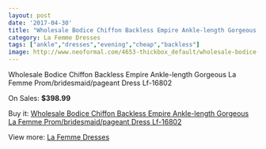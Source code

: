 ```yaml
---
layout: post
date: '2017-04-30'
title: "Wholesale Bodice Chiffon Backless Empire Ankle-length Gorgeous La Femme Prom/bridesmaid/pageant Dress Lf-16802"
category: La Femme Dresses
tags: ["ankle","dresses","evening","cheap","backless"]
image: http://www.neoformal.com/4653-thickbox_default/wholesale-bodice-chiffon-backless-empire-ankle-length-gorgeous-la-femme-prom-bridesmaid-pageant-dress-lf-16802.jpg
---
```

Wholesale Bodice Chiffon Backless Empire Ankle-length Gorgeous La Femme Prom/bridesmaid/pageant Dress Lf-16802

On Sales: **$398.99**
<a href="https://www.neoformal.com/en/la-femme-dresses/1734-wholesale-bodice-chiffon-backless-empire-ankle-length-gorgeous-la-femme-prom-bridesmaid-pageant-dress-lf-16802.html"><amp-img layout="responsive" width="600" height="600" src="//www.neoformal.com/4653-thickbox_default/wholesale-bodice-chiffon-backless-empire-ankle-length-gorgeous-la-femme-prom-bridesmaid-pageant-dress-lf-16802.jpg" alt="Wholesale Bodice Chiffon Backless Empire Ankle-length Gorgeous La Femme Prom/bridesmaid/pageant Dress Lf-16802 0" /></a>
<a href="https://www.neoformal.com/en/la-femme-dresses/1734-wholesale-bodice-chiffon-backless-empire-ankle-length-gorgeous-la-femme-prom-bridesmaid-pageant-dress-lf-16802.html"><amp-img layout="responsive" width="600" height="600" src="//www.neoformal.com/4657-thickbox_default/wholesale-bodice-chiffon-backless-empire-ankle-length-gorgeous-la-femme-prom-bridesmaid-pageant-dress-lf-16802.jpg" alt="Wholesale Bodice Chiffon Backless Empire Ankle-length Gorgeous La Femme Prom/bridesmaid/pageant Dress Lf-16802 1" /></a>
<a href="https://www.neoformal.com/en/la-femme-dresses/1734-wholesale-bodice-chiffon-backless-empire-ankle-length-gorgeous-la-femme-prom-bridesmaid-pageant-dress-lf-16802.html"><amp-img layout="responsive" width="600" height="600" src="//www.neoformal.com/4656-thickbox_default/wholesale-bodice-chiffon-backless-empire-ankle-length-gorgeous-la-femme-prom-bridesmaid-pageant-dress-lf-16802.jpg" alt="Wholesale Bodice Chiffon Backless Empire Ankle-length Gorgeous La Femme Prom/bridesmaid/pageant Dress Lf-16802 2" /></a>
<a href="https://www.neoformal.com/en/la-femme-dresses/1734-wholesale-bodice-chiffon-backless-empire-ankle-length-gorgeous-la-femme-prom-bridesmaid-pageant-dress-lf-16802.html"><amp-img layout="responsive" width="600" height="600" src="//www.neoformal.com/4655-thickbox_default/wholesale-bodice-chiffon-backless-empire-ankle-length-gorgeous-la-femme-prom-bridesmaid-pageant-dress-lf-16802.jpg" alt="Wholesale Bodice Chiffon Backless Empire Ankle-length Gorgeous La Femme Prom/bridesmaid/pageant Dress Lf-16802 3" /></a>
<a href="https://www.neoformal.com/en/la-femme-dresses/1734-wholesale-bodice-chiffon-backless-empire-ankle-length-gorgeous-la-femme-prom-bridesmaid-pageant-dress-lf-16802.html"><amp-img layout="responsive" width="600" height="600" src="//www.neoformal.com/4654-thickbox_default/wholesale-bodice-chiffon-backless-empire-ankle-length-gorgeous-la-femme-prom-bridesmaid-pageant-dress-lf-16802.jpg" alt="Wholesale Bodice Chiffon Backless Empire Ankle-length Gorgeous La Femme Prom/bridesmaid/pageant Dress Lf-16802 4" /></a>

Buy it: [Wholesale Bodice Chiffon Backless Empire Ankle-length Gorgeous La Femme Prom/bridesmaid/pageant Dress Lf-16802](https://www.neoformal.com/en/la-femme-dresses/1734-wholesale-bodice-chiffon-backless-empire-ankle-length-gorgeous-la-femme-prom-bridesmaid-pageant-dress-lf-16802.html "Wholesale Bodice Chiffon Backless Empire Ankle-length Gorgeous La Femme Prom/bridesmaid/pageant Dress Lf-16802")

View more: [La Femme Dresses](https://www.neoformal.com/en/16-la-femme-dresses "La Femme Dresses")